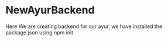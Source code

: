 # NewAyurBackend
Here We are creating backend for our ayur.
we have installed the package.json using npm init.

